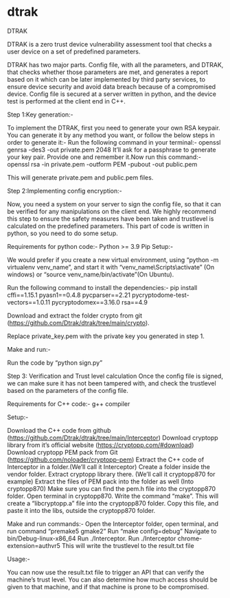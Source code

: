 # dtrak
DTRAK

DTRAK is a zero trust device vulnerability assessment tool that checks a user device on a set of predefined parameters.

DTRAK has two major parts. Config file, with all the parameters, and DTRAK, that checks whether those parameters are met, and generates a report based on it which can be later implemented by third party services, to ensure device security and avoid data breach because of a compromised device. Config file is secured at a server written in python, and the device test is performed at the client end in C++.

Step 1:Key generation:-

To implement the DTRAK, first you need to generate your own RSA keypair. You can generate it by any method you want, or follow the below steps in order to generate it:-
Run the following command in your terminal:-
openssl genrsa -des3 -out private.pem 2048
It’ll ask for a passphrase to generate your key pair. Provide one and remember it.Now run this command:-
openssl rsa -in private.pem -outform PEM -pubout -out public.pem

This will generate private.pem and public.pem files.

Step 2:Implementing config encryption:-

Now, you need a system on your server to sign the config file, so that it can be verified for any manipulations on the client end. We highly recommend this step to ensure the safety measures have been taken and trustlevel is calculated on the predefined parameters. This part of code is written in python, so you need to do some setup.

Requirements for python code:- 
Python >= 3.9
Pip
Setup:-

We would prefer if you create a new virtual environment, using “python -m virtualenv venv_name”, and start it with “venv_name\Scripts\activate” (On windows) or “source venv_name/bin/activate”(On Ubuntu).

Run the following command to install the dependencies:-
pip install cffi==1.15.1 pyasn1==0.4.8 pycparser==2.21 pycryptodome-test-vectors==1.0.11 pycryptodomex==3.16.0 rsa==4.9

Download and extract the folder crypto from git (https://github.com/Dtrak/dtrak/tree/main/crypto).

Replace private_key.pem with the private key you generated in step 1.

Make and run:-

Run the code by “python sign.py”

Step 3: Verification and Trust level calculation
Once the config file is signed, we can make sure it has not been tampered with, and check the trustlevel based on the parameters of the config file.

Requirements for C++ code:- 
g++ compiler

Setup:-

Download the C++ code from github (https://github.com/Dtrak/dtrak/tree/main/Interceptor)
Download cryptopp library from it’s official website (https://cryptopp.com/#download)
Download cryptopp PEM pack from Git (https://github.com/noloader/cryptopp-pem)
Extract the C++ code of Interceptor in a folder.(We’ll call it Interceptor)
Create a folder inside the vendor folder. Extract cryptopp library there. (We’ll call it cryptopp870 for example)
Extract the files of PEM pack into the folder as well (Into cryptopp870)
Make sure you can find the pem.h file into the cryptopp870 folder.
Open terminal in cryptopp870.
Write the command “make”.
This will create a “libcryptopp.a” file into the cryptopp870 folder.
Copy this file, and paste it into the libs, outside the cryptopp870 folder.

Make and run commands:-
Open the Interceptor folder, open terminal, and run command “premake5 gmake2”
Run “make config=debug”
Navigate to bin/Debug-linux-x86_64
Run ./Interceptor.
Run ./Interceptor chrome-extension=authvr5
This will write the trustlevel to the result.txt file


Usage:- 

You can now use the result.txt file to trigger an API that can verify the machine’s trust level. You can also determine how much access should be given to that machine, and if that machine is prone to be compromised.







